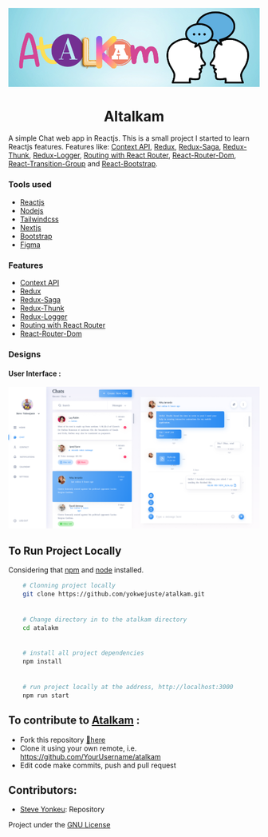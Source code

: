 ![altalkam_logo](media/atalkam_logo.png)

# <center>Altalkam</center>

A simple Chat web app in Reactjs. This is a small project I started to learn Reactjs features. Features like: [Context API](https://reactjs.org/docs/context.html), [Redux](https://redux.js.org/), [Redux-Saga](https://redux-saga.io/), [Redux-Thunk](https://redux.js.org/docs/api/thunk.html), [Redux-Logger](https://redux-logger.js.org/), [Routing with React Router](https://reacttraining.com/react-router/web/guides/quick-start), [React-Router-Dom](https://reacttraining.com/react-router-dom/web/guides/quick-start), [React-Transition-Group](https://reactcommunity.org/react-transition-group/) and [React-Bootstrap](https://react-bootstrap.github.io/react-bootstrap/).

### Tools used

-   [Reactjs](https://reactjs.org/)
-   [Nodejs](https://nodejs.org/)
-   [Tailwindcss](https://tailwindcss.com/)
-   [Nextjs](https://nextjs.org/)
-   [Bootstrap](https://getbootstrap.com/)
-   [Figma](https://www.figma.com)

### Features

-   [Context API](https://reactjs.org/docs/context.html)
-   [Redux](https://redux.js.org/)
-   [Redux-Saga](https://redux-saga.io/)
-   [Redux-Thunk](https://redux.js.org/docs/api/thunk.html)
-   [Redux-Logger](https://redux-logger.js.org/)
-   [Routing with React Router](https://reacttraining.com/react-router/web/guides/quick-start)
-   [React-Router-Dom](https://reacttraining.com/react-router-dom/web/guides/quick-start)


### Designs
#### User Interface :
![Cahrtboard Design](media/Chat_Dashboard.png)

## To Run Project Locally

Considering that [npm]() and [node]() installed.

```bash
    # Clonning project locally
    git clone https://github.com/yokwejuste/atalkam.git


    # Change directory in to the atalkam directory
    cd atalakm


    # install all project dependencies
    npm install


    # run project locally at the address, http://localhost:3000
    npm run start
```

## To contribute to [Atalkam](https://github.com/yokwejuste/atalkam) :

-   Fork this repository [🍴here](https://github.com/yokwejuste/atalkam/fork)
-   Clone it using your own remote, i.e. https://github.com/YourUsername/atalkam
-   Edit code make commits, push and pull request

## Contributors:
- [Steve Yonkeu](https://github.com/yokwejuste): Repository 


Project under the [GNU License](https://github.com/yokwejuste/atalkam/blob/master/LICENSE)